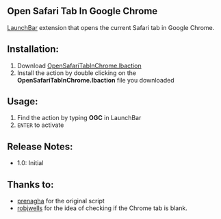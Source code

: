 ## Open Safari Tab In Google Chrome
[LaunchBar](https://www.obdev.at/products/launchbar/index.html) extension that opens the current Safari tab in Google Chrome.

## Installation:
1. Download [OpenSafariTabInChrome.lbaction](https://dl.dropboxusercontent.com/u/20326286/lbdist/OpenSafariTabInChrome.lbaction)
2. Install the action by double clicking on the **OpenSafariTabInChrome.lbaction** file you downloaded

## Usage:
1. Find the action by typing **OGC** in LaunchBar
2. `ENTER` to activate

## Release Notes:
* 1.0: Initial

## Thanks to:
* [prenagha](https://gist.github.com/3153606) for the original script
* [robjwells](https://gist.github.com/3958402) for the idea of checking if the Chrome tab is blank.
